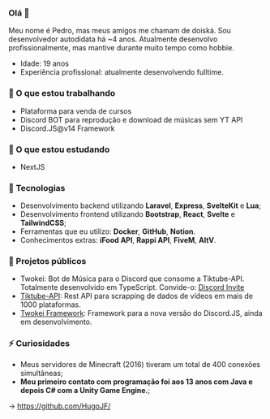 ### Olá 👋

 Meu nome é Pedro, mas meus amigos me chamam de doiská. Sou desenvolvedor autodidata há ~4 anos. Atualmente desenvolvo profissionalmente, mas mantive durante muito tempo como hobbie.

- Idade: 19 anos
- Experiência profissional: atualmente desenvolvendo fulltime.

### 🔭 O que estou trabalhando
 - Plataforma para venda de cursos
 - Discord BOT para reprodução e download de músicas sem YT API
 - Discord.JS@v14 Framework

### 📖 O que estou estudando
 - NextJS

### 🤖 Tecnologias
 - Desenvolvimento backend utilizando **Laravel**, **Express**, **SvelteKit** e **Lua**;
 - Desenvolvimento frontend utilizando **Bootstrap**, **React**, **Svelte** e **TailwindCSS**;
 - Ferramentas que eu utilizo: **Docker**, **GitHub**, **Notion**.
 - Conhecimentos extras: **iFood API**, **Rappi API**, **FiveM**, **AltV**.

### 📰 Projetos públicos

- Twokei: Bot de Música para o Discord que consome a Tiktube-API. Totalmente desenvolvido em TypeScript. Convide-o: [Discord Invite](https://discord.com/api/oauth2/authorize?client_id=926580642798534666&permissions=37088600&scope=bot%20applications.commands)
- [Tiktube-API](https://github.com/doiska/Tiktube-API): Rest API para scrapping de dados de vídeos em mais de 1000 plataformas.
- [Twokei Framework](https://github.com/doiska/twokei-framework/tree/main/src/client): Framework para a nova versão do Discord.JS, ainda em desenvolvimento.

### ⚡ Curiosidades
 - Meus servidores de Minecraft (2016) tiveram um total de 400 conexões simultâneas;
 - **Meu primeiro contato com programação foi aos 13 anos com Java e depois C# com a Unity Game Engine.**;

-> https://github.com/HugoJF/
